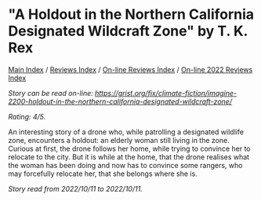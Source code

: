 # "A Holdout in the Northern California Designated Wildcraft Zone" by T. K. Rex

[Main Index](../../../README.md) / [Reviews Index](../../README.md) / [On-line Reviews Index](../README.md) / [On-line 2022 Reviews Index](README.md)

*Story can be read on-line: <https://grist.org/fix/climate-fiction/imagine-2200-holdout-in-the-northern-california-designated-wildcraft-zone/>*

*Rating: 4/5.*

An interesting story of a drone who, while patrolling a designated wildlife zone, encounters a holdout: an elderly woman still living in the zone. Curious at first, the drone follows her home, while trying to convince her to relocate to the city. But it is while at the home, that the drone realises what the woman has been doing and now has to convince some rangers, who may forcefully relocate her, that she belongs where she is.

*Story read from 2022/10/11 to 2022/10/11.*
